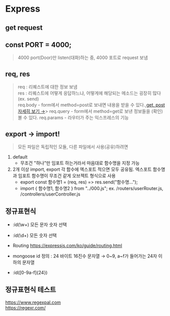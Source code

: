 # Express

## get request

## const PORT = 4000;
> 4000 port(Door)만 listen(대화)하는 중, 4000 포트로 request 보냄

## req, res
> req : 리퀘스트에 대한 정보 보냄<br>
> res : 리퀘스트에 어떻게 응답하느냐, 어떻게에 해당되는 메소드는 굉장히 많다(ex. send)<br>
> req.body - form에서 method=post로 보내면 내용을 받을 수 있다.<a target="_blank" href="/note/pug.md"> get, post 자세히 보기 &rarr;</a>>
> req.query - form에서 method=get로 보낸 정보들을 (확인)볼 수 있다.
> req.params - 라우터가 주는 익스프레스의 기능

## export → import!
> 모든 파일은 독립적인 모듈, 다른 파일에서 사용(공유)하려면 
1. default
   * 무조건 "하나"만 임포트 하는거라서 마음대로 함수명을 지정 가능
2. 2개 이상 import, export 
각 함수에 엑스포트 적으면 모두 공유됨. 엑스포트 함수명과 임포트 함수명이 무조건 같게 오브젝트 형식으로 사용
   * export const 함수명1 = (req, res) => res.send("함수명...");
   * import { 함수명1, 함수명2 } from "../000.js";
   ex. /routers/userRouter.js, /controllers/userController.js

## 정규표현식
* :id(\\w+) 모든 문자 숫자 선택
* :id(\\d+) 모든 숫자 선택
* Routing https://expressjs.com/ko/guide/routing.html

* mongoose id 정의 : 24 바이트 16진수 문자열 → 0~9, a~f가 들어가는 24자 이하의 문자열
* :id([0-9a-f]{24})

## 정규표현식 테스트
  https://www.regexpal.com<br>
  https://regexr.com/

